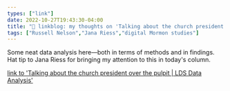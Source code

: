 ```yaml
---
types: ["link"]
date: 2022-10-27T19:43:30-04:00
title: "🔗 linkblog: my thoughts on 'Talking about the church president over the pulpit | LDS Data Analysis'"
tags: ["Russell Nelson","Jana Riess","digital Mormon studies"]
---
```

Some neat data analysis here—both in terms of methods and in findings. Hat tip to Jana Riess for bringing my attention to this in today's column.
 

[link to 'Talking about the church president over the pulpit | LDS Data Analysis'](https://qhspencer.github.io/lds-data-analysis/presidents/)
